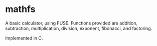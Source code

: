 # mathfs

A basic calculator, using FUSE. Functions provided are addition, subtraction,
multiplication, division, exponent, fibonacci, and factoring.

Implemented in C.
